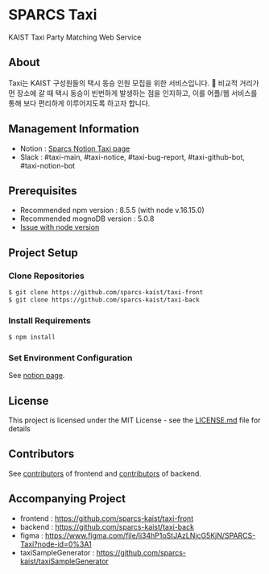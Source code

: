 # SPARCS Taxi
KAIST Taxi Party Matching Web Service

## About
Taxi는 KAIST 구성원들의 택시 동승 인원 모집을 위한 서비스입니다. 🚖
비교적 거리가 먼 장소에 갈 때 택시 동승이 빈번하게 발생하는 점을 인지하고, 이를 어플/웹 서비스를 통해 보다 편리하게 이루어지도록 하고자 합니다.

## Management Information
- Notion : [Sparcs Notion Taxi page](https://www.notion.so/sparcs/Taxi-9d371e8ac5ac4f0c9b9c35869682a0eb)
- Slack : #taxi-main, #taxi-notice, #taxi-bug-report, #taxi-github-bot, #taxi-notion-bot

## Prerequisites
- Recommended npm version : 8.5.5 (with node v.16.15.0)
- Recommended mognoDB version : 5.0.8
- [Issue with node version](https://github.com/sparcs-kaist/taxi-front/issues/76)

## Project Setup

### Clone Repositories
```bash
$ git clone https://github.com/sparcs-kaist/taxi-front
$ git clone https://github.com/sparcs-kaist/taxi-back
```

### Install Requirements
```bash
$ npm install
```
### Set Environment Configuration
See [notion page](https://www.notion.so/sparcs/Environment-Variables-1b404bd385fa495bac6d5517b57d72bf).

## License
This project is licensed under the MIT License - see the [LICENSE.md](LICENSE.md) file for details

## Contributors
See [contributors](https://github.com/sparcs-kaist/taxi-front/graphs/contributors) of frontend and [contributors](https://github.com/sparcs-kaist/taxi-back/graphs/contributors) of backend.

## Accompanying Project
 - frontend : https://github.com/sparcs-kaist/taxi-front
 - backend : https://github.com/sparcs-kaist/taxi-back
 - figma : https://www.figma.com/file/li34hP1oStJAzLNjcG5KjN/SPARCS-Taxi?node-id=0%3A1
 - taxiSampleGenerator : https://github.com/sparcs-kaist/taxiSampleGenerator
